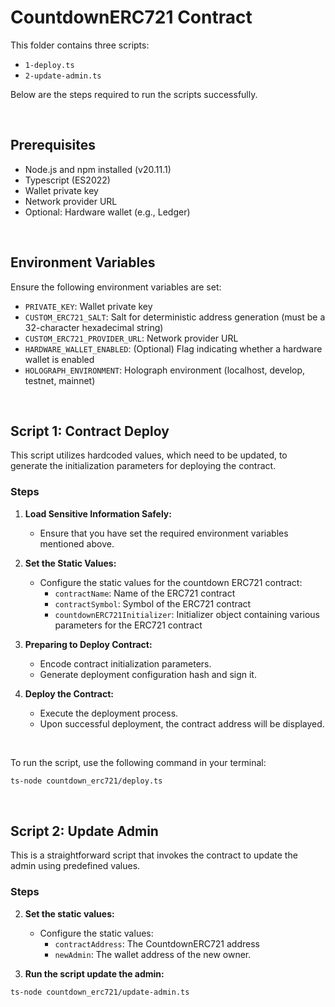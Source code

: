# CountdownERC721 Contract 

This folder contains three scripts:

- `1-deploy.ts`
- `2-update-admin.ts`

Below are the steps required to run the scripts successfully.

</br>

## Prerequisites

- Node.js and npm installed (v20.11.1)
- Typescript (ES2022)
- Wallet private key
- Network provider URL
- Optional: Hardware wallet (e.g., Ledger)
  
</br>

## Environment Variables

Ensure the following environment variables are set:
- `PRIVATE_KEY`: Wallet private key
- `CUSTOM_ERC721_SALT`: Salt for deterministic address generation (must be a 32-character hexadecimal string)
- `CUSTOM_ERC721_PROVIDER_URL`: Network provider URL
- `HARDWARE_WALLET_ENABLED`: (Optional)  Flag indicating whether a hardware wallet is enabled
- `HOLOGRAPH_ENVIRONMENT`: Holograph environment (localhost, develop, testnet, mainnet)

</br>

## Script 1: Contract Deploy

This script utilizes hardcoded values, which need to be updated, to generate the initialization parameters for deploying the contract.


### Steps

1. **Load Sensitive Information Safely:**
   - Ensure that you have set the required environment variables mentioned above.

2. **Set the Static Values:**
   - Configure the static values for the countdown ERC721 contract:
     - `contractName`: Name of the ERC721 contract
     - `contractSymbol`: Symbol of the ERC721 contract
     - `countdownERC721Initializer`: Initializer object containing various parameters for the ERC721 contract

3. **Preparing to Deploy Contract:**
   - Encode contract initialization parameters.
   - Generate deployment configuration hash and sign it.

4. **Deploy the Contract:**
   - Execute the deployment process.
   - Upon successful deployment, the contract address will be displayed.

</br>

To run the script, use the following command in your terminal:

```sh
ts-node countdown_erc721/deploy.ts
```

</br>

## Script 2: Update Admin

This is a straightforward script that invokes the contract to update the admin using predefined values.

### Steps

2. **Set the static values:**
   - Configure the static values:
     - `contractAddress`: The CountdownERC721 address
     - `newAdmin`: The wallet address of the new owner.
  
3. **Run the script update the admin:**
```sh
ts-node countdown_erc721/update-admin.ts 
```